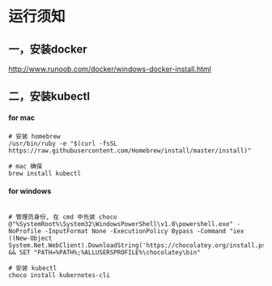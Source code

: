 # 运行须知

## 一，安装docker

http://www.runoob.com/docker/windows-docker-install.html


## 二，安装kubectl
#### for mac
```
# 安装 homebrew
/usr/bin/ruby -e "$(curl -fsSL https://raw.githubusercontent.com/Homebrew/install/master/install)"

# mac 确保 
brew install kubectl
```
#### for windows
```

# 管理员身份, 在 cmd 中先装 choco
@"%SystemRoot%\System32\WindowsPowerShell\v1.0\powershell.exe" -NoProfile -InputFormat None -ExecutionPolicy Bypass -Command "iex ((New-Object System.Net.WebClient).DownloadString('https://chocolatey.org/install.ps1'))" && SET "PATH=%PATH%;%ALLUSERSPROFILE%\chocolatey\bin"

# 安装 kubectl
choco install kubernetes-cli
```

